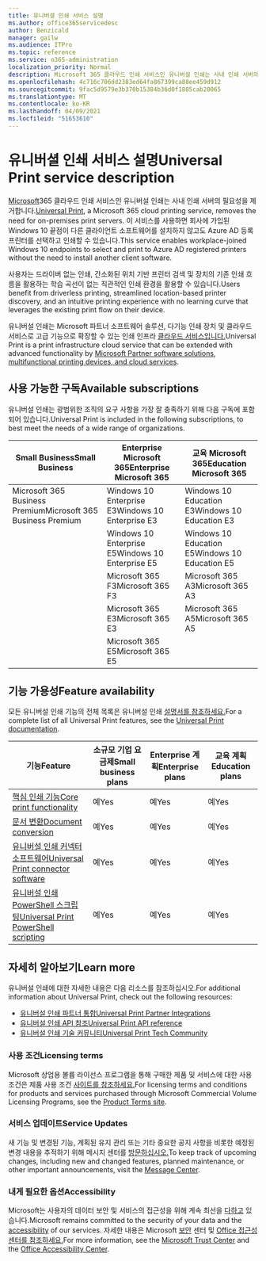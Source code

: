 ```yaml
---
title: 유니버셜 인쇄 서비스 설명
ms.author: office365servicedesc
author: Benzicald
manager: gailw
ms.audience: ITPro
ms.topic: reference
ms.service: o365-administration
localization_priority: Normal
description: Microsoft 365 클라우드 인쇄 서비스인 유니버설 인쇄는 사내 인쇄 서버의 필요성을 제거합니다.
ms.openlocfilehash: 4c716c706dd2383ed64fa867399ca88ee459d912
ms.sourcegitcommit: 9fac5d9579e3b370b15384b36d0f1805cab20065
ms.translationtype: MT
ms.contentlocale: ko-KR
ms.lasthandoff: 04/09/2021
ms.locfileid: "51653610"
---
```

# <a name="universal-print-service-description"></a><span data-ttu-id="c9ccd-103">유니버셜 인쇄 서비스 설명</span><span class="sxs-lookup"><span data-stu-id="c9ccd-103">Universal Print service description</span></span>

<span data-ttu-id="c9ccd-104">[Microsoft](https://www.microsoft.com/microsoft-365/windows/universal-print)365 클라우드 인쇄 서비스인 유니버설 인쇄는 사내 인쇄 서버의 필요성을 제거합니다.</span><span class="sxs-lookup"><span data-stu-id="c9ccd-104">[Universal Print](https://www.microsoft.com/microsoft-365/windows/universal-print), a Microsoft 365 cloud printing service, removes the need for on-premises print servers.</span></span> <span data-ttu-id="c9ccd-105">이 서비스를 사용하면 회사에 가입된 Windows 10 끝점이 다른 클라이언트 소프트웨어를 설치하지 않고도 Azure AD 등록 프린터를 선택하고 인쇄할 수 있습니다.</span><span class="sxs-lookup"><span data-stu-id="c9ccd-105">This service enables workplace-joined Windows 10 endpoints to select and print to Azure AD registered printers without the need to install another client software.</span></span>

<span data-ttu-id="c9ccd-106">사용자는 드라이버 없는 인쇄, 간소화된 위치 기반 프린터 검색 및 장치의 기존 인쇄 흐름을 활용하는 학습 곡선이 없는 직관적인 인쇄 환경을 활용할 수 있습니다.</span><span class="sxs-lookup"><span data-stu-id="c9ccd-106">Users benefit from driverless printing, streamlined location-based printer discovery, and an intuitive printing experience with no learning curve that leverages the existing print flow on their device.</span></span>

<span data-ttu-id="c9ccd-107">유니버설 인쇄는 Microsoft 파트너 소프트웨어 솔루션, 다기능 인쇄 장치 및 클라우드 서비스로 고급 기능으로 확장할 수 있는 인쇄 인프라 [클라우드 서비스입니다.](/universal-print/fundamentals/universal-print-partner-integrations)</span><span class="sxs-lookup"><span data-stu-id="c9ccd-107">Universal Print is a print infrastructure cloud service that can be extended with advanced functionality by [Microsoft Partner software solutions, multifunctional printing devices, and cloud services](/universal-print/fundamentals/universal-print-partner-integrations).</span></span>

## <a name="available-subscriptions"></a><span data-ttu-id="c9ccd-108">사용 가능한 구독</span><span class="sxs-lookup"><span data-stu-id="c9ccd-108">Available subscriptions</span></span>

<span data-ttu-id="c9ccd-109">유니버설 인쇄는 광범위한 조직의 요구 사항을 가장 잘 충족하기 위해 다음 구독에 포함되어 있습니다.</span><span class="sxs-lookup"><span data-stu-id="c9ccd-109">Universal Print is included in the following subscriptions, to best meet the needs of a wide range of organizations.</span></span>

| <span data-ttu-id="c9ccd-110">Small Business</span><span class="sxs-lookup"><span data-stu-id="c9ccd-110">Small Business</span></span>                 | <span data-ttu-id="c9ccd-111">Enterprise Microsoft 365</span><span class="sxs-lookup"><span data-stu-id="c9ccd-111">Enterprise Microsoft 365</span></span>     | <span data-ttu-id="c9ccd-112">교육 Microsoft 365</span><span class="sxs-lookup"><span data-stu-id="c9ccd-112">Education Microsoft 365</span></span> |
|--------------------------------|------------------------------|-------------------------|
| <span data-ttu-id="c9ccd-113">Microsoft 365 Business Premium</span><span class="sxs-lookup"><span data-stu-id="c9ccd-113">Microsoft 365 Business Premium</span></span> | <span data-ttu-id="c9ccd-114">Windows 10 Enterprise E3</span><span class="sxs-lookup"><span data-stu-id="c9ccd-114">Windows 10 Enterprise E3</span></span>     | <span data-ttu-id="c9ccd-115">Windows 10 Education E3</span><span class="sxs-lookup"><span data-stu-id="c9ccd-115">Windows 10 Education E3</span></span> |
|                                | <span data-ttu-id="c9ccd-116">Windows 10 Enterprise E5</span><span class="sxs-lookup"><span data-stu-id="c9ccd-116">Windows 10 Enterprise E5</span></span>     | <span data-ttu-id="c9ccd-117">Windows 10 Education E5</span><span class="sxs-lookup"><span data-stu-id="c9ccd-117">Windows 10 Education E5</span></span> |
|                                | <span data-ttu-id="c9ccd-118">Microsoft 365 F3</span><span class="sxs-lookup"><span data-stu-id="c9ccd-118">Microsoft 365 F3</span></span>             | <span data-ttu-id="c9ccd-119">Microsoft 365 A3</span><span class="sxs-lookup"><span data-stu-id="c9ccd-119">Microsoft 365 A3</span></span>        |
|                                | <span data-ttu-id="c9ccd-120">Microsoft 365 E3</span><span class="sxs-lookup"><span data-stu-id="c9ccd-120">Microsoft 365 E3</span></span>             | <span data-ttu-id="c9ccd-121">Microsoft 365 A5</span><span class="sxs-lookup"><span data-stu-id="c9ccd-121">Microsoft 365 A5</span></span>        |
|                                | <span data-ttu-id="c9ccd-122">Microsoft 365 E5</span><span class="sxs-lookup"><span data-stu-id="c9ccd-122">Microsoft 365 E5</span></span>             |                         |

## <a name="feature-availability"></a><span data-ttu-id="c9ccd-123">기능 가용성</span><span class="sxs-lookup"><span data-stu-id="c9ccd-123">Feature availability</span></span>

<span data-ttu-id="c9ccd-124">모든 유니버설 인쇄 기능의 전체 목록은 유니버설 인쇄 [설명서를 참조하세요.](/universal-print/)</span><span class="sxs-lookup"><span data-stu-id="c9ccd-124">For a complete list of all Universal Print features, see the [Universal Print documentation](/universal-print/).</span></span>

| <span data-ttu-id="c9ccd-125">기능</span><span class="sxs-lookup"><span data-stu-id="c9ccd-125">Feature</span></span>                                  | <span data-ttu-id="c9ccd-126">소규모 기업 요금제</span><span class="sxs-lookup"><span data-stu-id="c9ccd-126">Small business plans</span></span> | <span data-ttu-id="c9ccd-127">Enterprise 계획</span><span class="sxs-lookup"><span data-stu-id="c9ccd-127">Enterprise plans</span></span> | <span data-ttu-id="c9ccd-128">교육 계획</span><span class="sxs-lookup"><span data-stu-id="c9ccd-128">Education plans</span></span> |
|------------------------------------------|----------------------|------------------|-----------------|
| [<span data-ttu-id="c9ccd-129">핵심 인쇄 기능</span><span class="sxs-lookup"><span data-stu-id="c9ccd-129">Core print functionality</span></span>](/universal-print/)             | <span data-ttu-id="c9ccd-130">예</span><span class="sxs-lookup"><span data-stu-id="c9ccd-130">Yes</span></span>                  | <span data-ttu-id="c9ccd-131">예</span><span class="sxs-lookup"><span data-stu-id="c9ccd-131">Yes</span></span>              | <span data-ttu-id="c9ccd-132">예</span><span class="sxs-lookup"><span data-stu-id="c9ccd-132">Yes</span></span>             |
| [<span data-ttu-id="c9ccd-133">문서 변환</span><span class="sxs-lookup"><span data-stu-id="c9ccd-133">Document conversion</span></span>](/universal-print/fundamentals/universal-print-document-conversion)                  | <span data-ttu-id="c9ccd-134">예</span><span class="sxs-lookup"><span data-stu-id="c9ccd-134">Yes</span></span>                  | <span data-ttu-id="c9ccd-135">예</span><span class="sxs-lookup"><span data-stu-id="c9ccd-135">Yes</span></span>              | <span data-ttu-id="c9ccd-136">예</span><span class="sxs-lookup"><span data-stu-id="c9ccd-136">Yes</span></span>             |
| [<span data-ttu-id="c9ccd-137">유니버설 인쇄 커넥터 소프트웨어</span><span class="sxs-lookup"><span data-stu-id="c9ccd-137">Universal Print connector software</span></span>](/universal-print/fundamentals/universal-print-connector-overview)   | <span data-ttu-id="c9ccd-138">예</span><span class="sxs-lookup"><span data-stu-id="c9ccd-138">Yes</span></span>                  | <span data-ttu-id="c9ccd-139">예</span><span class="sxs-lookup"><span data-stu-id="c9ccd-139">Yes</span></span>              | <span data-ttu-id="c9ccd-140">예</span><span class="sxs-lookup"><span data-stu-id="c9ccd-140">Yes</span></span>             |
| [<span data-ttu-id="c9ccd-141">유니버설 인쇄 PowerShell 스크립팅</span><span class="sxs-lookup"><span data-stu-id="c9ccd-141">Universal Print PowerShell scripting</span></span>](/universal-print/fundamentals/universal-print-powershell) | <span data-ttu-id="c9ccd-142">예</span><span class="sxs-lookup"><span data-stu-id="c9ccd-142">Yes</span></span>                  | <span data-ttu-id="c9ccd-143">예</span><span class="sxs-lookup"><span data-stu-id="c9ccd-143">Yes</span></span>              | <span data-ttu-id="c9ccd-144">예</span><span class="sxs-lookup"><span data-stu-id="c9ccd-144">Yes</span></span>             |

## <a name="learn-more"></a><span data-ttu-id="c9ccd-145">자세히 알아보기</span><span class="sxs-lookup"><span data-stu-id="c9ccd-145">Learn more</span></span>

<span data-ttu-id="c9ccd-146">유니버설 인쇄에 대한 자세한 내용은 다음 리소스를 참조하십시오.</span><span class="sxs-lookup"><span data-stu-id="c9ccd-146">For additional information about Universal Print, check out the following resources:</span></span>

- [<span data-ttu-id="c9ccd-147">유니버설 인쇄 파트너 통합</span><span class="sxs-lookup"><span data-stu-id="c9ccd-147">Universal Print Partner Integrations</span></span>](/universal-print/fundamentals/universal-print-partner-integrations)
- [<span data-ttu-id="c9ccd-148">유니버설 인쇄 API 참조</span><span class="sxs-lookup"><span data-stu-id="c9ccd-148">Universal Print API reference</span></span>](/graph/universal-print-concept-overview)
- [<span data-ttu-id="c9ccd-149">유니버설 인쇄 기술 커뮤니티</span><span class="sxs-lookup"><span data-stu-id="c9ccd-149">Universal Print Tech Community</span></span>](https://techcommunity.microsoft.com/t5/universal-print/ct-p/UniversalPrint)

### <a name="licensing-terms"></a><span data-ttu-id="c9ccd-150">사용 조건</span><span class="sxs-lookup"><span data-stu-id="c9ccd-150">Licensing terms</span></span>

<span data-ttu-id="c9ccd-151">Microsoft 상업용 볼륨 라이선스 프로그램을 통해 구매한 제품 및 서비스에 대한 사용 조건은 제품 사용 조건 [사이트를 참조하세요.](https://www.microsoft.com/licensing/terms/)</span><span class="sxs-lookup"><span data-stu-id="c9ccd-151">For licensing terms and conditions for products and services purchased through Microsoft Commercial Volume Licensing Programs, see the [Product Terms site](https://www.microsoft.com/licensing/terms/).</span></span> 

### <a name="service-updates"></a><span data-ttu-id="c9ccd-152">서비스 업데이트</span><span class="sxs-lookup"><span data-stu-id="c9ccd-152">Service Updates</span></span>

<span data-ttu-id="c9ccd-153">새 기능 및 변경된 기능, 계획된 유지 관리 또는 기타 중요한 공지 사항을 비롯한 예정된 변경 내용을 추적하기 위해 메시지 센터를 [방문하십시오.](/microsoft-365/admin/manage/message-center)</span><span class="sxs-lookup"><span data-stu-id="c9ccd-153">To keep track of upcoming changes, including new and changed features, planned maintenance, or other important announcements, visit the [Message Center](/microsoft-365/admin/manage/message-center).</span></span>

### <a name="accessibility"></a><span data-ttu-id="c9ccd-154">내게 필요한 옵션</span><span class="sxs-lookup"><span data-stu-id="c9ccd-154">Accessibility</span></span>

<span data-ttu-id="c9ccd-155">Microsoft는 사용자의 데이터 보안 및 서비스의 접근성을 위해 계속 최선을 [다하고](https://www.microsoft.com/trust-center/compliance/accessibility) 있습니다.</span><span class="sxs-lookup"><span data-stu-id="c9ccd-155">Microsoft remains committed to the security of your data and the [accessibility](https://www.microsoft.com/trust-center/compliance/accessibility) of our services.</span></span> <span data-ttu-id="c9ccd-156">자세한 내용은 Microsoft [보안](https://www.microsoft.com/trust-center) 센터 및 [Office 접근성 센터를 참조하세요.](https://support.microsoft.com/topic/office-accessibility-center-resources-for-people-with-disabilities-ecab0fcf-d143-4fe8-a2ff-6cd596bddc6d)</span><span class="sxs-lookup"><span data-stu-id="c9ccd-156">For more information, see the [Microsoft Trust Center](https://www.microsoft.com/trust-center) and the [Office Accessibility Center](https://support.microsoft.com/topic/office-accessibility-center-resources-for-people-with-disabilities-ecab0fcf-d143-4fe8-a2ff-6cd596bddc6d).</span></span>